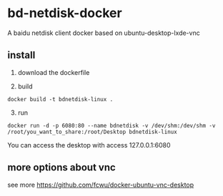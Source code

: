 # bd-netdisk-docker
A baidu netdisk client docker based on ubuntu-desktop-lxde-vnc


## install

1. download the dockerfile

2. build
```
docker build -t bdnetdisk-linux .
```

3. run

```
docker run -d -p 6080:80 --name bdnetdisk -v /dev/shm:/dev/shm -v /root/you_want_to_share:/root/Desktop bdnetdisk-linux
```

You can access the desktop with access 127.0.0.1:6080

## more options about vnc

see more https://github.com/fcwu/docker-ubuntu-vnc-desktop
